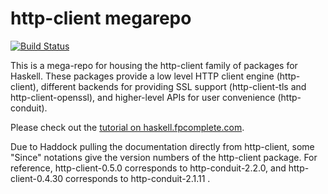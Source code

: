 # http-client megarepo

[![Build Status](https://dev.azure.com/snoyberg/http-client/_apis/build/status/snoyberg.http-client?branchName=master)](https://dev.azure.com/snoyberg/http-client/_build/latest?definitionId=2&branchName=master)

This is a mega-repo for housing the http-client family of packages for Haskell.
These packages provide a low level HTTP client engine (http-client), different
backends for providing SSL support (http-client-tls and http-client-openssl),
and higher-level APIs for user convenience (http-conduit).

Please check out the [tutorial on haskell.fpcomplete.com](https://haskell.fpcomplete.com/library/http-client).

Due to Haddock pulling the documentation directly from http-client, some "Since"
notations give the version numbers of the http-client package. For reference,
http-client-0.5.0 corresponds to http-conduit-2.2.0, and 
http-client-0.4.30 corresponds to http-conduit-2.1.11 .
